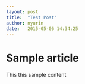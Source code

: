 ```yaml
---
layout: post
title:  "Test Post"
author: nyurin
date:   2015-05-06 14:34:25
---
```


Sample article
==============

This this sample content
